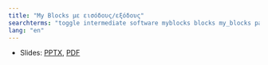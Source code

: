 ```yaml
---
title: "My Blocks με εισόδους/εξόδους"
searchterms: "toggle intermediate software myblocks blocks my_blocks parameters parametres inputs outputs my_block_builder my_blocks_with_inputs/outputs"
lang: "en"
---
```

 <ul>
 <li class="ng-binding">Slides:
 <a href="translations/en-us/intermediate/MyBlocks.pptx">PPTX</a>,
 <a href="translations/en-us/intermediate/MyBlocks.pdf">PDF</a>
 </li>
 
 </ul>
